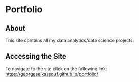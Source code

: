 # Portfolio

## About
This site contains all my data analytics/data science projects.

## Accessing the Site

To navigate to the site click on the following link: https://georgeselkassouf.github.io/portfolio/
